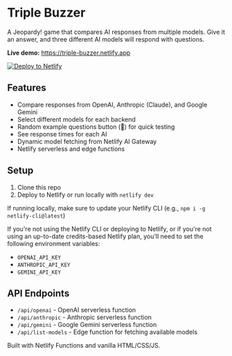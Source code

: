 # Triple Buzzer

A Jeopardy! game that compares AI responses from multiple models. Give it an answer, and three different AI models will respond with questions.

**Live demo:** <https://triple-buzzer.netlify.app>

[![Deploy to Netlify](https://www.netlify.com/img/deploy/button.svg)](https://app.netlify.com/start/deploy?repository=https://github.com/netlify-templates/triple-buzzer)

## Features

- Compare responses from OpenAI, Anthropic (Claude), and Google Gemini
- Select different models for each backend
- Random example questions button (🎲) for quick testing
- See response times for each AI
- Dynamic model fetching from Netlify AI Gateway
- Netlify serverless and edge functions

## Setup

1. Clone this repo
2. Deploy to Netlify or run locally with `netlify dev`

If running locally, make sure to update your Netlify CLI (e.g., `npm i -g netlify-cli@latest`)

If you're not using the Netlify CLI or deploying to Netlify, or if you're not using an up-to-date credits-based Netlify plan, you'll need to set the following environment variables:
 - `OPENAI_API_KEY`
 - `ANTHROPIC_API_KEY`
 - `GEMINI_API_KEY`

## API Endpoints

- `/api/openai` - OpenAI serverless function
- `/api/anthropic` - Anthropic serverless function
- `/api/gemini` - Google Gemini serverless function
- `/api/list-models` - Edge function for fetching available models

Built with Netlify Functions and vanilla HTML/CSS/JS.
